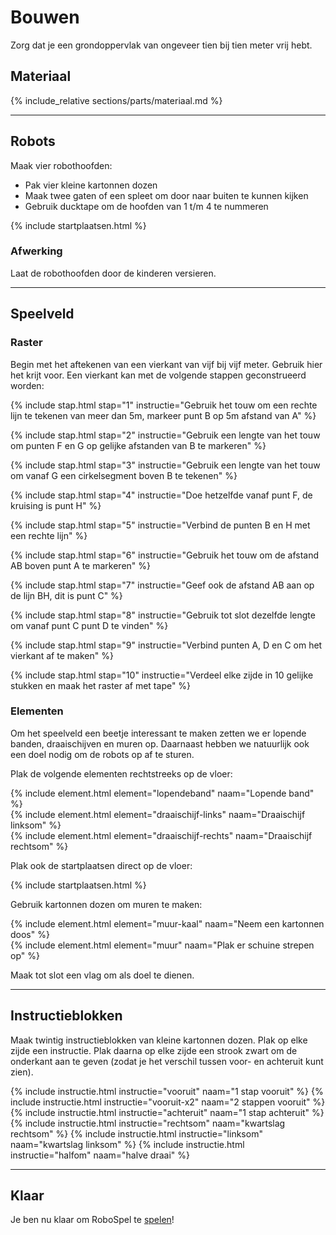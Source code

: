# <a name="bouwen"></a>Bouwen

Zorg dat je een grondoppervlak van ongeveer tien bij tien meter vrij hebt. 

## Materiaal

{% include_relative sections/parts/materiaal.md %}

-----

## Robots

Maak vier robothoofden:

* Pak vier kleine kartonnen dozen
* Maak twee gaten of een spleet om door naar buiten te kunnen kijken
* Gebruik ducktape om de hoofden van 1 t/m 4 te nummeren

{% include startplaatsen.html %}

### Afwerking

Laat de robothoofden door de kinderen versieren.

-----

## Speelveld

### Raster

Begin met het aftekenen van een vierkant van vijf bij vijf meter.
Gebruik hier het krijt voor.
Een vierkant kan met de volgende stappen geconstrueerd worden:

{% include stap.html stap="1" instructie="Gebruik het touw om een rechte lijn te tekenen van meer dan 5m, markeer punt B op 5m afstand van A" %}

{% include stap.html stap="2" instructie="Gebruik een lengte van het touw om punten F en G op gelijke afstanden van B te markeren" %}

{% include stap.html stap="3" instructie="Gebruik een lengte van het touw om vanaf G een cirkelsegment boven B te tekenen" %}

{% include stap.html stap="4" instructie="Doe hetzelfde vanaf punt F, de kruising is punt H" %}

{% include stap.html stap="5" instructie="Verbind de punten B en H met een rechte lijn" %}

{% include stap.html stap="6" instructie="Gebruik het touw om de afstand AB boven punt A te markeren" %}

{% include stap.html stap="7" instructie="Geef ook de afstand AB aan op de lijn BH, dit is punt C" %}

{% include stap.html stap="8" instructie="Gebruik tot slot dezelfde lengte om vanaf punt C punt D te vinden" %}

{% include stap.html stap="9" instructie="Verbind punten A, D en C om het vierkant af te maken" %}

{% include stap.html stap="10" instructie="Verdeel elke zijde in 10 gelijke stukken en maak het raster af met tape" %}


### Elementen

Om het speelveld een beetje interessant te maken zetten we er lopende banden, draaischijven en muren op.
Daarnaast hebben we natuurlijk ook een doel nodig om de robots op af te sturen.

Plak de volgende elementen rechtstreeks op de vloer:

<div class="row">
<div class="col-xs-4">
{% include element.html element="lopendeband" naam="Lopende band" %}
</div>
<div class="col-xs-4">
{% include element.html element="draaischijf-links" naam="Draaischijf linksom" %}
</div>
<div class="col-xs-4">
{% include element.html element="draaischijf-rechts" naam="Draaischijf rechtsom" %}
</div>
</div>

Plak ook de startplaatsen direct op de vloer:

{% include startplaatsen.html %}

Gebruik kartonnen dozen om muren te maken:

<div class="row">
<div class="col-xs-6">
{% include element.html element="muur-kaal" naam="Neem een kartonnen doos" %}
</div>
<div class="col-xs-6">
{% include element.html element="muur" naam="Plak er schuine strepen op" %}
</div>
</div>

Maak tot slot een vlag om als doel te dienen.

-----

## Instructieblokken

Maak twintig instructieblokken van kleine kartonnen dozen.
Plak op elke zijde een instructie.
Plak daarna op elke zijde een strook zwart om de onderkant aan te geven (zodat je het verschil tussen voor- en achteruit kunt zien).

<div class="row">
{% include instructie.html instructie="vooruit" naam="1 stap vooruit" %}
{% include instructie.html instructie="vooruit-x2" naam="2 stappen vooruit" %}
{% include instructie.html instructie="achteruit" naam="1 stap achteruit" %}
{% include instructie.html instructie="rechtsom" naam="kwartslag rechtsom" %}
{% include instructie.html instructie="linksom" naam="kwartslag linksom" %}
{% include instructie.html instructie="halfom" naam="halve draai" %}
</div>

-----

## Klaar

Je ben nu klaar om RoboSpel te [spelen](#spelen)!